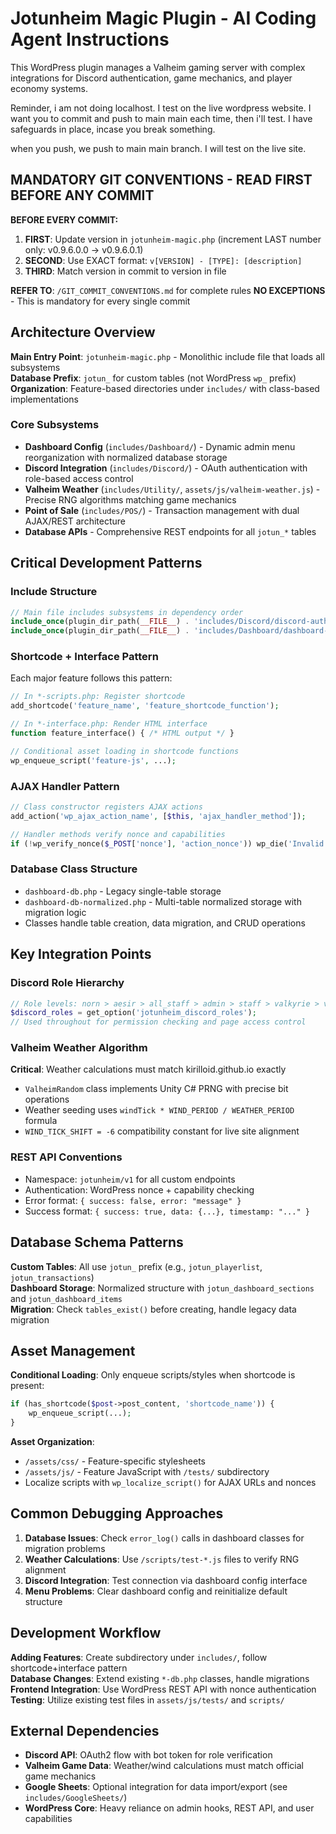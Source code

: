 # Jotunheim Magic Plugin - AI Coding Agent Instructions

This WordPress plugin manages a Valheim gaming server with complex integrations for Discord authentication, game mechanics, and player economy systems.

Reminder, i am not doing localhost. I test on the live wordpress website. I want you to commit and push to main main each time, then i'll test. I have safeguards in place, incase you break something.

when you push, we push to main main branch. I will test on the live site.

## MANDATORY GIT CONVENTIONS - READ FIRST BEFORE ANY COMMIT

**BEFORE EVERY COMMIT:**
1. **FIRST**: Update version in `jotunheim-magic.php` (increment LAST number only: v0.9.6.0.0 → v0.9.6.0.1)
2. **SECOND**: Use EXACT format: `v[VERSION] - [TYPE]: [description]`
3. **THIRD**: Match version in commit to version in file

**REFER TO**: `/GIT_COMMIT_CONVENTIONS.md` for complete rules
**NO EXCEPTIONS** - This is mandatory for every single commit

## Architecture Overview

**Main Entry Point**: `jotunheim-magic.php` - Monolithic include file that loads all subsystems  
**Database Prefix**: `jotun_` for custom tables (not WordPress `wp_` prefix)  
**Organization**: Feature-based directories under `includes/` with class-based implementations

### Core Subsystems

- **Dashboard Config** (`includes/Dashboard/`) - Dynamic admin menu reorganization with normalized database storage
- **Discord Integration** (`includes/Discord/`) - OAuth authentication with role-based access control
- **Valheim Weather** (`includes/Utility/`, `assets/js/valheim-weather.js`) - Precise RNG algorithms matching game mechanics
- **Point of Sale** (`includes/POS/`) - Transaction management with dual AJAX/REST architecture
- **Database APIs** - Comprehensive REST endpoints for all `jotun_*` tables

## Critical Development Patterns

### Include Structure
```php
// Main file includes subsystems in dependency order
include_once(plugin_dir_path(__FILE__) . 'includes/Discord/discord-auth-config.php');
include_once(plugin_dir_path(__FILE__) . 'includes/Dashboard/dashboard-config.php');
```

### Shortcode + Interface Pattern
Each major feature follows this pattern:
```php
// In *-scripts.php: Register shortcode
add_shortcode('feature_name', 'feature_shortcode_function');

// In *-interface.php: Render HTML interface
function feature_interface() { /* HTML output */ }

// Conditional asset loading in shortcode functions
wp_enqueue_script('feature-js', ...);
```

### AJAX Handler Pattern
```php
// Class constructor registers AJAX actions
add_action('wp_ajax_action_name', [$this, 'ajax_handler_method']);

// Handler methods verify nonce and capabilities
if (!wp_verify_nonce($_POST['nonce'], 'action_nonce')) wp_die('Invalid nonce');
```

### Database Class Structure
- `dashboard-db.php` - Legacy single-table storage
- `dashboard-db-normalized.php` - Multi-table normalized storage with migration logic
- Classes handle table creation, data migration, and CRUD operations

## Key Integration Points

### Discord Role Hierarchy
```php
// Role levels: norn > aesir > all_staff > admin > staff > valkyrie > vithar
$discord_roles = get_option('jotunheim_discord_roles');
// Used throughout for permission checking and page access control
```

### Valheim Weather Algorithm
**Critical**: Weather calculations must match kirilloid.github.io exactly
- `ValheimRandom` class implements Unity C# PRNG with precise bit operations
- Weather seeding uses `windTick * WIND_PERIOD / WEATHER_PERIOD` formula
- `WIND_TICK_SHIFT = -6` compatibility constant for live site alignment

### REST API Conventions
- Namespace: `jotunheim/v1` for all custom endpoints
- Authentication: WordPress nonce + capability checking
- Error format: `{ success: false, error: "message" }`
- Success format: `{ success: true, data: {...}, timestamp: "..." }`

## Database Schema Patterns

**Custom Tables**: All use `jotun_` prefix (e.g., `jotun_playerlist`, `jotun_transactions`)  
**Dashboard Storage**: Normalized structure with `jotun_dashboard_sections` and `jotun_dashboard_items`  
**Migration**: Check `tables_exist()` before creating, handle legacy data migration

## Asset Management

**Conditional Loading**: Only enqueue scripts/styles when shortcode is present:
```php
if (has_shortcode($post->post_content, 'shortcode_name')) {
    wp_enqueue_script(...);
}
```

**Asset Organization**: 
- `/assets/css/` - Feature-specific stylesheets
- `/assets/js/` - Feature JavaScript with `/tests/` subdirectory
- Localize scripts with `wp_localize_script()` for AJAX URLs and nonces

## Common Debugging Approaches

1. **Database Issues**: Check `error_log()` calls in dashboard classes for migration problems
2. **Weather Calculations**: Use `/scripts/test-*.js` files to verify RNG alignment
3. **Discord Integration**: Test connection via dashboard config interface
4. **Menu Problems**: Clear dashboard config and reinitialize default structure

## Development Workflow

**Adding Features**: Create subdirectory under `includes/`, follow shortcode+interface pattern  
**Database Changes**: Extend existing `*-db.php` classes, handle migrations  
**Frontend Integration**: Use WordPress REST API with nonce authentication  
**Testing**: Utilize existing test files in `assets/js/tests/` and `scripts/`

## External Dependencies

- **Discord API**: OAuth2 flow with bot token for role verification
- **Valheim Game Data**: Weather/wind calculations must match official game mechanics
- **Google Sheets**: Optional integration for data import/export (see `includes/GoogleSheets/`)
- **WordPress Core**: Heavy reliance on admin hooks, REST API, and user capabilities